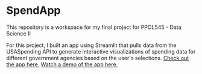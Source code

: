# SpendApp
This repository is a workspace for my final project for PPOL545 - Data Science II

For this project, I built an app using Streamlit that pulls data from the USASpending API to generate interactive visualizations of spending data for different government agencies based on the user's selections. [Check out the app here.](https://share.streamlit.io/abdelkaderalia/spendapp/main/myenv/spend_app.py) [Watch a demo of the app here.](https://github.com/abdelkaderalia/SpendApp/raw/main/Deliverables/Abdelkader_Alia_Streamlit_Demo.mp4)
